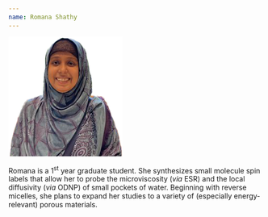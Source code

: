 ```yaml
---
name: Romana Shathy
---
```


![Romana Shathy](assets/romana_photo_top.png)

Romana is a 1<sup>st</sup> year graduate student.
She synthesizes small molecule spin labels that allow her to probe the
microviscosity (*via* ESR)
and the local diffusivity (*via* ODNP) of small pockets of water.
Beginning with reverse micelles, she plans to expand her studies to
a variety of (especially energy-relevant) porous materials.

&nbsp;

